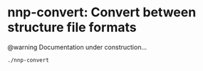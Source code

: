 nnp-convert: Convert between structure file formats
===================================================

@warning
Documentation under construction...

```
./nnp-convert
```
